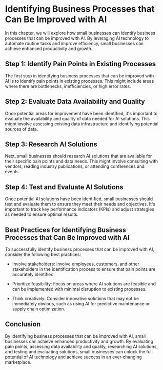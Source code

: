 Identifying Business Processes that Can Be Improved with AI
==================================================================================================================

In this chapter, we will explore how small businesses can identify business processes that can be improved with AI. By leveraging AI technology to automate routine tasks and improve efficiency, small businesses can achieve enhanced productivity and growth.

Step 1: Identify Pain Points in Existing Processes
--------------------------------------------------

The first step in identifying business processes that can be improved with AI is to identify pain points in existing processes. This might include areas where there are bottlenecks, inefficiencies, or high error rates.

Step 2: Evaluate Data Availability and Quality
----------------------------------------------

Once potential areas for improvement have been identified, it's important to evaluate the availability and quality of data needed for AI solutions. This might involve assessing existing data infrastructure and identifying potential sources of data.

Step 3: Research AI Solutions
-----------------------------

Next, small businesses should research AI solutions that are available for their specific pain points and data needs. This might involve consulting with vendors, reading industry publications, or attending conferences and events.

Step 4: Test and Evaluate AI Solutions
--------------------------------------

Once potential AI solutions have been identified, small businesses should test and evaluate them to ensure they meet their needs and objectives. It's important to track key performance indicators (KPIs) and adjust strategies as needed to ensure optimal results.

Best Practices for Identifying Business Processes that Can Be Improved with AI
------------------------------------------------------------------------------

To successfully identify business processes that can be improved with AI, consider the following best practices:

* Involve stakeholders: Involve employees, customers, and other stakeholders in the identification process to ensure that pain points are accurately identified.

* Prioritize feasibility: Focus on areas where AI solutions are feasible and can be implemented with minimal disruption to existing processes.

* Think creatively: Consider innovative solutions that may not be immediately obvious, such as using AI for predictive maintenance or supply chain optimization.

Conclusion
----------

By identifying business processes that can be improved with AI, small businesses can achieve enhanced productivity and growth. By evaluating pain points, assessing data availability and quality, researching AI solutions, and testing and evaluating solutions, small businesses can unlock the full potential of AI technology and achieve success in an ever-changing marketplace.
